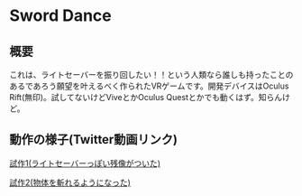 # Sword Dance
## 概要
これは、ライトセーバーを振り回したい！！という人類なら誰しも持ったことのあるであろう願望を叶えるべく作られたVRゲームです。開発デバイスはOculus Rift(無印)。試してないけどViveとかOculus Questとかでも動くはず。知らんけど。
## 動作の様子(Twitter動画リンク)
[試作1(ライトセーバーっぽい残像がついた)](https://twitter.com/KENRP_SuperDo/status/1190560267987369989?s=20/)  
  
[試作2(物体を斬れるようになった)](https://twitter.com/KENRP_SuperDo/status/1196382427121217536?s=20)  
  